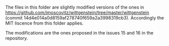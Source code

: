 The files in this folder are slightly modified versions of the ones in https://github.com/imoscovitz/wittgenstein/tree/master/wittgenstein (commit 14d4e014a0d8159af278740f659a2a3998319cb3). Accordingly the MIT liscence from this folder applies.

The modifications are the ones proposed in the issues 15 and 16 in the repository. 